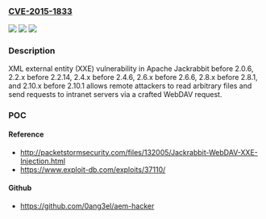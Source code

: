 ### [CVE-2015-1833](https://cve.mitre.org/cgi-bin/cvename.cgi?name=CVE-2015-1833)
![](https://img.shields.io/static/v1?label=Product&message=n%2Fa&color=blue)
![](https://img.shields.io/static/v1?label=Version&message=n%2Fa&color=blue)
![](https://img.shields.io/static/v1?label=Vulnerability&message=n%2Fa&color=brighgreen)

### Description

XML external entity (XXE) vulnerability in Apache Jackrabbit before 2.0.6, 2.2.x before 2.2.14, 2.4.x before 2.4.6, 2.6.x before 2.6.6, 2.8.x before 2.8.1, and 2.10.x before 2.10.1 allows remote attackers to read arbitrary files and send requests to intranet servers via a crafted WebDAV request.

### POC

#### Reference
- http://packetstormsecurity.com/files/132005/Jackrabbit-WebDAV-XXE-Injection.html
- https://www.exploit-db.com/exploits/37110/

#### Github
- https://github.com/0ang3el/aem-hacker

